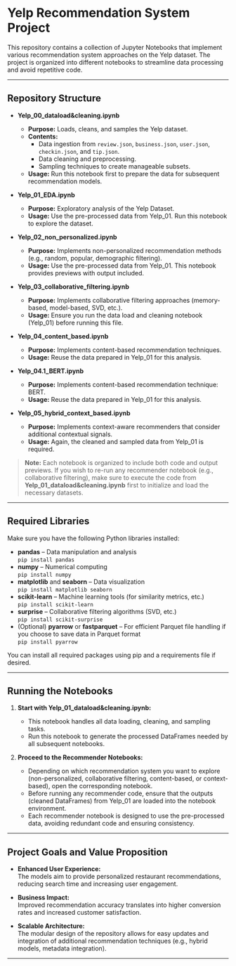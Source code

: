 # Yelp Recommendation System Project

This repository contains a collection of Jupyter Notebooks that implement various recommendation system approaches on the Yelp dataset. The project is organized into different notebooks to streamline data processing and avoid repetitive code.

---

## Repository Structure

- **Yelp_00_dataload&cleaning.ipynb**  
  - **Purpose:** Loads, cleans, and samples the Yelp dataset.
  - **Contents:**  
    - Data ingestion from `review.json`, `business.json`, `user.json`, `checkin.json`, and `tip.json`.
    - Data cleaning and preprocessing.
    - Sampling techniques to create manageable subsets.
  - **Usage:** Run this notebook first to prepare the data for subsequent recommendation models.
 
- **Yelp_01_EDA.ipynb**
    - **Purpose:** Exploratory analysis of the Yelp Dataset. 
    - **Usage:** Use the pre-processed data from Yelp_01. Run this notebook to explore the dataset.
      
- **Yelp_02_non_personalized.ipynb**  
  - **Purpose:** Implements non-personalized recommendation methods (e.g., random, popular, demographic filtering).
  - **Usage:** Use the pre-processed data from Yelp_01. This notebook provides previews with output included.

- **Yelp_03_collaborative_filtering.ipynb**  
  - **Purpose:** Implements collaborative filtering approaches (memory-based, model-based, SVD, etc.).
  - **Usage:** Ensure you run the data load and cleaning notebook (Yelp_01) before running this file.

- **Yelp_04_content_based.ipynb**  
  - **Purpose:** Implements content-based recommendation techniques.
  - **Usage:** Reuse the data prepared in Yelp_01 for this analysis.

- **Yelp_04.1_BERT.ipynb**  
  - **Purpose:** Implements content-based recommendation technique: BERT.
  - **Usage:** Reuse the data prepared in Yelp_01 for this analysis.
 
- **Yelp_05_hybrid_context_based.ipynb**  
  - **Purpose:** Implements context-aware recommenders that consider additional contextual signals.
  - **Usage:** Again, the cleaned and sampled data from Yelp_01 is required.

> **Note:** Each notebook is organized to include both code and output previews. If you wish to re-run any recommender notebook (e.g., collaborative filtering), make sure to execute the code from **Yelp_01_dataload&cleaning.ipynb** first to initialize and load the necessary datasets.

---

## Required Libraries

Make sure you have the following Python libraries installed:

- **pandas** – Data manipulation and analysis  
  `pip install pandas`
- **numpy** – Numerical computing  
  `pip install numpy`
- **matplotlib** and **seaborn** – Data visualization  
  `pip install matplotlib seaborn`
- **scikit-learn** – Machine learning tools (for similarity metrics, etc.)  
  `pip install scikit-learn`
- **surprise** – Collaborative filtering algorithms (SVD, etc.)  
  `pip install scikit-surprise`
- (Optional) **pyarrow** or **fastparquet** – For efficient Parquet file handling if you choose to save data in Parquet format  
  `pip install pyarrow`

You can install all required packages using pip and a requirements file if desired.

---

## Running the Notebooks

1. **Start with Yelp_01_dataload&cleaning.ipynb:**  
   - This notebook handles all data loading, cleaning, and sampling tasks.  
   - Run this notebook to generate the processed DataFrames needed by all subsequent notebooks.

2. **Proceed to the Recommender Notebooks:**  
   - Depending on which recommendation system you want to explore (non-personalized, collaborative filtering, content-based, or context-based), open the corresponding notebook.
   - Before running any recommender code, ensure that the outputs (cleaned DataFrames) from Yelp_01 are loaded into the notebook environment.
   - Each recommender notebook is designed to use the pre-processed data, avoiding redundant code and ensuring consistency.

---

## Project Goals and Value Proposition

- **Enhanced User Experience:**  
  The models aim to provide personalized restaurant recommendations, reducing search time and increasing user engagement.

- **Business Impact:**  
  Improved recommendation accuracy translates into higher conversion rates and increased customer satisfaction.

- **Scalable Architecture:**  
  The modular design of the repository allows for easy updates and integration of additional recommendation techniques (e.g., hybrid models, metadata integration).

---
